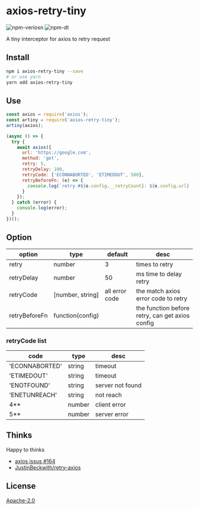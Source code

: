 # axios-retry-tiny

![npm-veriosn](https://img.shields.io/npm/v/axios-retry-tiny.svg)
![npm-dt](https://img.shields.io/npm/dt/axios-retry-tiny.svg)

A tiny interceptor for axios to retry request

## Install

```bash
npm i axios-retry-tiny --save
# or use yarn
yarn add axios-retry-tiny
```

## Use

```javascript
const axios = require('axios');
const artiny = require('axios-retry-tiny');
artiny(axios);

(async () => {
  try {
    await axios({
      url: 'https://google.com',
      method: 'get',
      retry: 5,
      retryDelay: 100,
      retryCode: ['ECONNABORTED', 'ETIMEDOUT', 500],
      retryBeforeFn: (e) => {
        console.log(`retry #${e.config.__retryCount}: ${e.config.url} : errCode: ${e.code || (e.response && e.response.status)}`);
      }
    });
  } catch (error) {
    console.log(error);
  }
})();
```

## Option

| option        | type             | default        | desc                                            |
|---------------|------------------|----------------|-------------------------------------------------|
| retry         | number           | 3              | times to retry                                  |
| retryDelay    | number           | 50             | ms time to delay retry                          |
| retryCode     | [number, string] | all error code | the match axios error code to retry             |
| retryBeforeFn | function(config) |                | the function before retry, can get axios config |

### retryCode list

| code           | type   | desc             |
|----------------|--------|------------------|
| 'ECONNABORTED' | string | timeout          |
| 'ETIMEDOUT'    | string | timeout          |
| 'ENOTFOUND'    | string | server not found |
| 'ENETUNREACH'  | string | not reach        |
| 4**            | number | client error     |
| 5**            | number | server error     |

## Thinks
Happy to thinks
- [axios issus #164](https://github.com/axios/axios/issues/164#issuecomment-327837467)
- [JustinBeckwith/retry-axios](https://github.com/JustinBeckwith/retry-axios)

## License
[Apache-2.0](LICENSE)